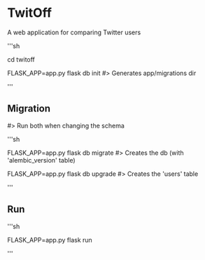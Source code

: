 # TwitOff
A web application for comparing Twitter users

'''sh

cd twitoff

FLASK_APP=app.py flask db init  #> Generates app/migrations dir

'''

## Migration

#> Run both when changing the schema

'''sh

FLASK_APP=app.py flask db migrate  #> Creates the db (with 'alembic_version' table)

FLASK_APP=app.py flask db upgrade  #> Creates the 'users' table

'''


## Run

'''sh

FLASK_APP=app.py flask run

'''
